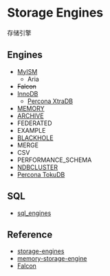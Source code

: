 # Storage Engines
存储引擎


## Engines

- [MyISM](MyISM.md)
  - Aria
- ~~Falcon~~
- [InnoDB](InnoDB.md)
  - [Percona XtraDB](XtraDB.md)
- [MEMORY](MEMORY.md)
- [ARCHIVE](ARCHIVE.md)
- FEDERATED
- EXAMPLE
- [BLACKHOLE](BLACKHOLE.md)
- MERGE
- CSV
- PERFORMANCE_SCHEMA
- [NDBCLUSTER](https://dev.mysql.com/doc/refman/5.6/en/mysql-cluster.html)
- [Percona TokuDB](TokuDB.md)

## SQL

- [sql_engines](../../scripts/sql_mgmt/sql_engines.sql)

## Reference

- [storage-engines](https://dev.mysql.com/doc/refman/5.6/en/storage-engines.html)
- [memory-storage-engine](https://dev.mysql.com/doc/refman/5.6/en/memory-storage-engine.html)
- [Falcon](https://en.wikipedia.org/wiki/Falcon_(storage_engine))